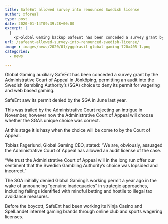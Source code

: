 ```yaml
---
title: SafeEnt allowed survey into renounced Swedish license
author: xforeal 
type: post
date: 2020-01-14T09:39:28+00:00
excerpt: |
  |
    <p>Global Gaming backup SafeEnt has been conceded a survey grant by the Administrative Court of Appeal in J&ouml;nk&ouml;ping, permitting an audit into the Swedish Gambling Authority&rsquo;s (SGA) choice to disavow its permit for wagering and web based gaming</p>
url: /safeent-allowed-survey-into-renounced-swedish-license/
image : images/news/2020/01/yggdrasil-global-gaming-720x405-1.png
categories:
  - news

---
```

Global Gaming auxiliary SafeEnt has been conceded a survey grant by the Administrative Court of Appeal in Jönköping, permitting an audit into the Swedish Gambling Authority’s (SGA) choice to deny its permit for wagering and web based gaming.

SafeEnt saw its permit denied by the SGA in June last year.

This was trailed by the Administrative Court rejecting an intrigue in November, however now the Administrative Court of Appeal will choose whether the SGA’s unique choice was correct.

At this stage it is hazy when the choice will be come to by the Court of Appeal.

Tobias Fagerlund, Global Gaming CEO, stated: “We are, obviously, assuaged the Administrative Court of Appeal has allowed an audit license of the case.

“We trust the Administrative Court of Appeal will in the long run offer our sentiment that the Swedish Gambling Authority’s choice was lopsided and incorrect.”

The SGA initially denied Global Gaming’s working permit a year ago in the wake of announcing “genuine inadequacies” in strategic approaches, including failings identified with mindful betting and hostile to illegal tax avoidance measures.

Before the boycott, SafeEnt had been working its Ninja Casino and SpelLandet internet gaming brands through online club and sports wagering licenses.